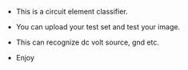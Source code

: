 * This is a circuit element classifier.

* You can upload your test set and test your image.

* This can recognize dc volt source, gnd etc.

* Enjoy